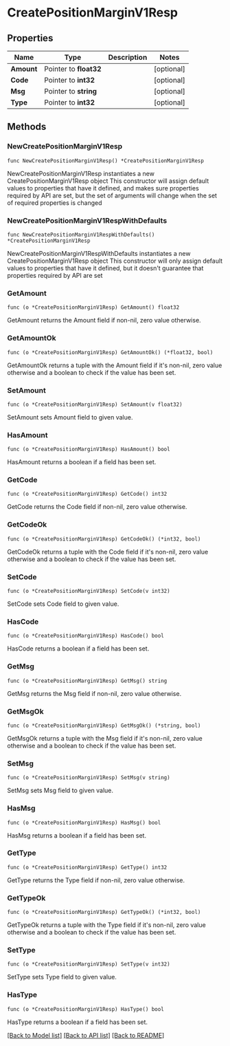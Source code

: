 # CreatePositionMarginV1Resp

## Properties

Name | Type | Description | Notes
------------ | ------------- | ------------- | -------------
**Amount** | Pointer to **float32** |  | [optional] 
**Code** | Pointer to **int32** |  | [optional] 
**Msg** | Pointer to **string** |  | [optional] 
**Type** | Pointer to **int32** |  | [optional] 

## Methods

### NewCreatePositionMarginV1Resp

`func NewCreatePositionMarginV1Resp() *CreatePositionMarginV1Resp`

NewCreatePositionMarginV1Resp instantiates a new CreatePositionMarginV1Resp object
This constructor will assign default values to properties that have it defined,
and makes sure properties required by API are set, but the set of arguments
will change when the set of required properties is changed

### NewCreatePositionMarginV1RespWithDefaults

`func NewCreatePositionMarginV1RespWithDefaults() *CreatePositionMarginV1Resp`

NewCreatePositionMarginV1RespWithDefaults instantiates a new CreatePositionMarginV1Resp object
This constructor will only assign default values to properties that have it defined,
but it doesn't guarantee that properties required by API are set

### GetAmount

`func (o *CreatePositionMarginV1Resp) GetAmount() float32`

GetAmount returns the Amount field if non-nil, zero value otherwise.

### GetAmountOk

`func (o *CreatePositionMarginV1Resp) GetAmountOk() (*float32, bool)`

GetAmountOk returns a tuple with the Amount field if it's non-nil, zero value otherwise
and a boolean to check if the value has been set.

### SetAmount

`func (o *CreatePositionMarginV1Resp) SetAmount(v float32)`

SetAmount sets Amount field to given value.

### HasAmount

`func (o *CreatePositionMarginV1Resp) HasAmount() bool`

HasAmount returns a boolean if a field has been set.

### GetCode

`func (o *CreatePositionMarginV1Resp) GetCode() int32`

GetCode returns the Code field if non-nil, zero value otherwise.

### GetCodeOk

`func (o *CreatePositionMarginV1Resp) GetCodeOk() (*int32, bool)`

GetCodeOk returns a tuple with the Code field if it's non-nil, zero value otherwise
and a boolean to check if the value has been set.

### SetCode

`func (o *CreatePositionMarginV1Resp) SetCode(v int32)`

SetCode sets Code field to given value.

### HasCode

`func (o *CreatePositionMarginV1Resp) HasCode() bool`

HasCode returns a boolean if a field has been set.

### GetMsg

`func (o *CreatePositionMarginV1Resp) GetMsg() string`

GetMsg returns the Msg field if non-nil, zero value otherwise.

### GetMsgOk

`func (o *CreatePositionMarginV1Resp) GetMsgOk() (*string, bool)`

GetMsgOk returns a tuple with the Msg field if it's non-nil, zero value otherwise
and a boolean to check if the value has been set.

### SetMsg

`func (o *CreatePositionMarginV1Resp) SetMsg(v string)`

SetMsg sets Msg field to given value.

### HasMsg

`func (o *CreatePositionMarginV1Resp) HasMsg() bool`

HasMsg returns a boolean if a field has been set.

### GetType

`func (o *CreatePositionMarginV1Resp) GetType() int32`

GetType returns the Type field if non-nil, zero value otherwise.

### GetTypeOk

`func (o *CreatePositionMarginV1Resp) GetTypeOk() (*int32, bool)`

GetTypeOk returns a tuple with the Type field if it's non-nil, zero value otherwise
and a boolean to check if the value has been set.

### SetType

`func (o *CreatePositionMarginV1Resp) SetType(v int32)`

SetType sets Type field to given value.

### HasType

`func (o *CreatePositionMarginV1Resp) HasType() bool`

HasType returns a boolean if a field has been set.


[[Back to Model list]](../README.md#documentation-for-models) [[Back to API list]](../README.md#documentation-for-api-endpoints) [[Back to README]](../README.md)


